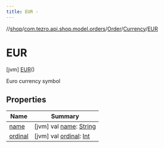 ```yaml
---
title: EUR -
---
```

//[shop](../../../../../index.md)/[com.tezro.api.shop.model.orders](../../../index.md)/[Order](../../index.md)/[Currency](../index.md)/[EUR](index.md)



# EUR  
 [jvm] [EUR](index.md)()  


Euro currency symbol

   


## Properties  
  
|  Name |  Summary | 
|---|---|
| <a name="com.tezro.api.shop.model.orders/Order.Currency.EUR/name/#/PointingToDeclaration/"></a>[name](name.md)| <a name="com.tezro.api.shop.model.orders/Order.Currency.EUR/name/#/PointingToDeclaration/"></a> [jvm] val [name](name.md): [String](https://kotlinlang.org/api/latest/jvm/stdlib/kotlin/-string/index.html)   <br>|
| <a name="com.tezro.api.shop.model.orders/Order.Currency.EUR/ordinal/#/PointingToDeclaration/"></a>[ordinal](ordinal.md)| <a name="com.tezro.api.shop.model.orders/Order.Currency.EUR/ordinal/#/PointingToDeclaration/"></a> [jvm] val [ordinal](ordinal.md): [Int](https://kotlinlang.org/api/latest/jvm/stdlib/kotlin/-int/index.html)   <br>|

